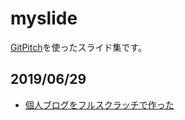 # myslide
[GitPitch](https://gitpitch.com)を使ったスライド集です。

## 2019/06/29
- [個人ブログをフルスクラッチで作った](https://gitpitch.com/NakanoMakoto/myslide/master?p=2019/06/29)
